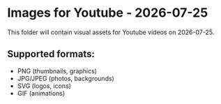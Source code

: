 # Images for Youtube - 2026-07-25

This folder will contain visual assets for Youtube videos on 2026-07-25.

## Supported formats:
- PNG (thumbnails, graphics)
- JPG/JPEG (photos, backgrounds)
- SVG (logos, icons)
- GIF (animations)
